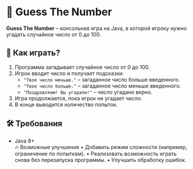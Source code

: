 # 🎯 Guess The Number  

**Guess The Number** – консольная игра на Java, в которой игроку нужно угадать случайное число от 0 до 100.  

## 🚀 Как играть?  
1. Программа загадывает случайное число от 0 до 100.  
2. Игрок вводит число и получает подсказки:  
   - `"Твое число меньше."` – загаданное число больше введенного.  
   - `"Твое число больше."` – загаданное число меньше введенного.  
   - `"Поздравляем! Вы угадали!"` – число угадано верно.  
3. Игра продолжается, пока игрок не угадает число.  
4. В конце выводится количество попыток.  

## 🛠 Требования  
- Java 8+  
🔥 Возможные улучшения
	•	Добавить режим сложности (например, ограничение по попыткам).
	•	Реализовать возможность играть снова без перезапуска программы.
	•	Улучшить обработку ошибок.
